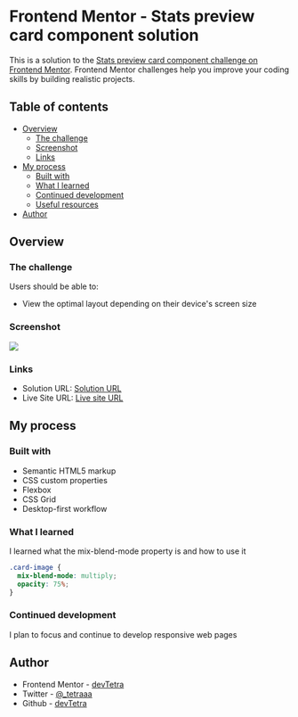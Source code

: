 # Frontend Mentor - Stats preview card component solution

This is a solution to the [Stats preview card component challenge on Frontend Mentor](https://www.frontendmentor.io/challenges/stats-preview-card-component-8JqbgoU62). Frontend Mentor challenges help you improve your coding skills by building realistic projects.

## Table of contents

- [Overview](#overview)
  - [The challenge](#the-challenge)
  - [Screenshot](#screenshot)
  - [Links](#links)
- [My process](#my-process)
  - [Built with](#built-with)
  - [What I learned](#what-i-learned)
  - [Continued development](#continued-development)
  - [Useful resources](#useful-resources)
- [Author](#author)

## Overview

### The challenge

Users should be able to:

- View the optimal layout depending on their device's screen size

### Screenshot

![](./screenshot.png)

### Links

- Solution URL: [Solution URL](https://your-solution-url.com)
- Live Site URL: [Live site URL](https://your-live-site-url.com)

## My process

### Built with

- Semantic HTML5 markup
- CSS custom properties
- Flexbox
- CSS Grid
- Desktop-first workflow

### What I learned

I learned what the mix-blend-mode property is and how to use it

```css
.card-image {
  mix-blend-mode: multiply;
  opacity: 75%;
}
```

### Continued development

I plan to focus and continue to develop responsive web pages

## Author

- Frontend Mentor - [devTetra](https://www.frontendmentor.io/profile/devTetra)
- Twitter - [@\_tetraaa](https://twitter.com/_tetraaa)
- Github - [devTetra](https://github.com/devTetra)
